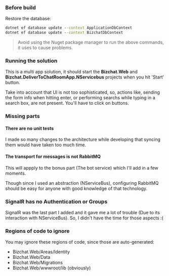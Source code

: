 ### Before build

Restore the database:

```cmd
dotnet ef database update --context ApplicationDbContext
dotnet ef database update --context BizchatDbContext
```

> Avoid using the Nuget package manager to run the above commands, it uses to cause problems.

### Running the solution

This is a multi app solution, it should start the **Bizchat.Web** and **Bizchat.DeliverToChatRoomApp.NServicebus** projects when you hit 'Start' button.

Take into account that UI is not too sophisticated, so, actions like, sending the form info when hitting enter, or performing searchs while typing in a search box, are not present. You'll have to click on buttons.

### Missing parts

#### There are no unit tests

I made so many changes to the architecture while developing that syncing them would have taken too much time.

#### The transport for messages is not RabbitMQ

This will appply to the bonus part (The bot service) which I'll add in a few moments. 

Though since I used an abstraction (NServiceBus), configuring RabbitMQ should be easy for anyone with good knowledge of that technology.

### SignalR has no Authentication or Groups

SignalR was the last part I added and it gave me a lot of trouble (Due to its interaction with NServiceBus). So, I didn't have the time for those aspects :(

### Regions of code to ignore

You may ignore these regions of code, since those are auto-generated:

* Bizchat.Web/Areas/Identity
* Bizchat.Web/Data
* Bizchat.Web/Migrations
* Bizchat.Web/wwwroot/lib (obviously)